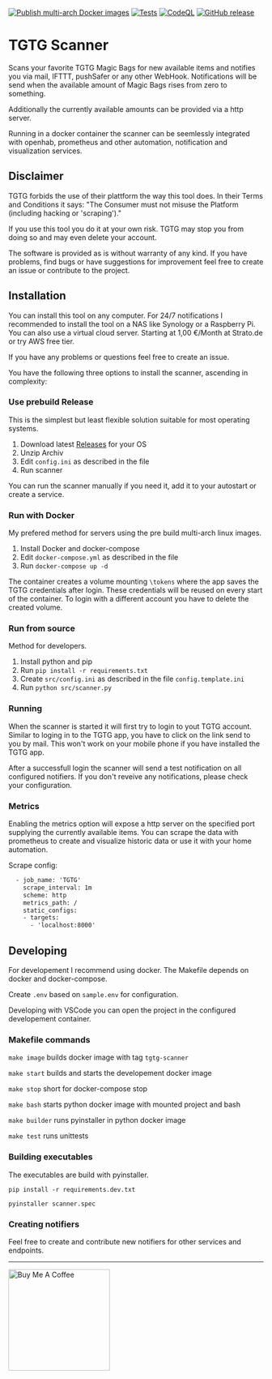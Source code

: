 [![Publish multi-arch Docker images](https://github.com/Der-Henning/tgtg/actions/workflows/docker-multi-arch.yml/badge.svg?branch=main)](https://github.com/Der-Henning/tgtg/actions/workflows/docker-multi-arch.yml)
[![Tests](https://github.com/Der-Henning/tgtg/actions/workflows/tests.yml/badge.svg?branch=main)](https://github.com/Der-Henning/tgtg/actions/workflows/tests.yml)
[![CodeQL](https://github.com/Der-Henning/tgtg/actions/workflows/codeql-analysis.yml/badge.svg?branch=main)](https://github.com/Der-Henning/tgtg/actions/workflows/codeql-analysis.yml)
[![GitHub release](https://img.shields.io/github/release/Der-Henning/tgtg?include_prereleases=&sort=semver&color=blue)](https://github.com/Der-Henning/tgtg/releases/)

# TGTG Scanner

Scans your favorite TGTG Magic Bags for new available items and notifies you via mail, IFTTT, pushSafer or any other WebHook. Notifications will be send when the available amount of Magic Bags rises from zero to something.

Additionally the currently available amounts can be provided via a http server.

Running in a docker container the scanner can be seemlessly integrated with openhab, prometheus and other automation, notification and visualization services.

## Disclaimer

TGTG forbids the use of their plattform the way this tool does. In their Terms and Conditions it says: "The Consumer must not misuse the Platform (including hacking or 'scraping')."

If you use this tool you do it at your own risk. TGTG may stop you from doing so and may even delete your account.

The software is provided as is without warranty of any kind. If you have problems, find bugs or have suggestions for improvement feel free to create an issue or contribute to the project.

## Installation

You can install this tool on any computer. For 24/7 notifications I recommended to install the tool on a NAS like Synology or a Raspberry Pi. You can also use a virtual cloud server. Starting at 1,00 €/Month at Strato.de or try AWS free tier.

If you have any problems or questions feel free to create an issue.

You have the following three options to install the scanner, ascending in complexity:

### Use prebuild Release

This is the simplest but least flexible solution suitable for most operating systems.

1. Download latest [Releases](https://github.com/Der-Henning/tgtg/releases) for your OS
2. Unzip Archiv
3. Edit ```config.ini``` as described in the file
4. Run scanner

You can run the scanner manually if you need it, add it to your autostart or create a service.

### Run with Docker

My prefered method for servers using the pre build multi-arch linux images.

1. Install Docker and docker-compose
2. Edit ```docker-compose.yml``` as described in the file
3. Run ```docker-compose up -d```

The container creates a volume mounting ```\tokens``` where the app saves the TGTG credentials after login. These credentials will be reused on every start of the container. To login with a different account you have to delete the created volume.

### Run from source

Method for developers.

1. Install python and pip
2. Run ```pip install -r requirements.txt```
3. Create ```src/config.ini``` as described in the file ```config.template.ini```
4. Run ```python src/scanner.py```

### Running

When the scanner is started it will first try to login to yout TGTG account. Similar to loging in to the TGTG app, you have to click on the link send to you by mail. This won't work on your mobile phone if you have installed the TGTG app.

After a successfull login the scanner will send a test notification on all configured notifiers. If you don't reveive any notifications, please check your configuration.

### Metrics

Enabling the metrics option will expose a http server on the specified port supplying the currently available items. You can scrape the data with prometheus to create and visualize historic data or use it with your home automation.

Scrape config:

````xml
  - job_name: 'TGTG'
    scrape_interval: 1m
    scheme: http
    metrics_path: /
    static_configs:
    - targets:
      - 'localhost:8000'
````

## Developing

For developement I recommend using docker. The Makefile depends on docker and docker-compose.

Create ```.env``` based on ```sample.env``` for configuration.

Developing with VSCode you can open the project in the configured developement container.

### Makefile commands

```make image``` builds docker image with tag ```tgtg-scanner```

```make start``` builds and starts the developement docker image

```make stop``` short for docker-compose stop

```make bash``` starts python docker image with mounted project and bash

```make builder``` runs pyinstaller in python docker image

```make test``` runs unittests

### Building executables

The executables are build with pyinstaller.

```pip install -r requirements.dev.txt```

```pyinstaller scanner.spec```

### Creating notifiers

Feel free to create and contribute new notifiers for other services and endpoints.

---

<a href="https://www.buymeacoffee.com/henning" target="_blank"><img src="https://cdn.buymeacoffee.com/buttons/v2/default-yellow.png" alt="Buy Me A Coffee" width="200"></a>
